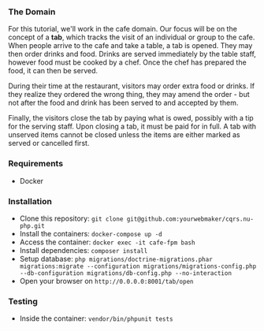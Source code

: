 ### The Domain
For this tutorial, we'll work in the cafe domain. Our focus will be on the concept of a **tab**, which tracks the visit 
of an individual or group to the cafe. When people arrive to the cafe and take a table, a tab is opened. They may then 
order drinks and food. Drinks are served immediately by the table staff, however food must be cooked by a chef. 
Once the chef has prepared the food, it can then be served.

During their time at the restaurant, visitors may order extra food or drinks. 
If they realize they ordered the wrong thing, they may amend the order - but not after the food and drink has been 
served to and accepted by them.

Finally, the visitors close the tab by paying what is owed, possibly with a tip for the serving staff. 
Upon closing a tab, it must be paid for in full. A tab with unserved items cannot be closed unless the items are either 
marked as served or cancelled first.

### Requirements
- Docker 

### Installation
- Clone this repository: `git clone git@github.com:yourwebmaker/cqrs.nu-php.git`
- Install the containers: `docker-compose up -d`
- Access the container: `docker exec -it cafe-fpm bash`
- Install dependencies: `composer install`
- Setup database: `php migrations/doctrine-migrations.phar migrations:migrate --configuration migrations/migrations-config.php --db-configuration migrations/db-config.php --no-interaction`
- Open your browser on `http://0.0.0.0:8001/tab/open`

### Testing
- Inside the container: `vendor/bin/phpunit tests`